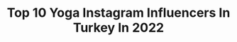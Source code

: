 ---
title: Top 10 Yoga Instagram Influencers In Turkey In 2022
description: >-
  Find top yoga Instagram influencers in Turkey in 2022. Most popular hashtags: #yoga #love #nature.
platform: Instagram
hits: 141
text_top: See the most popular Instagram accounts on inBeat.
text_bottom: Our platform has 141 Instagram influencers like this in Turkey for you to connect with.
profiles:
  - username: "tugceinam"
    fullname: >-
      Tuğçe İnam Zırtıloğlu
    bio: >-
      Yoga🔮 Yoga Alliance onaylı “200 saatlik Yoga Uzmanlık Programları” için 👉🏼 tuuceinam@gmail.com 🌱
    location: "Turkey"
    followers: 16424
    engagement: 573
    commentsToLikes: 0.039786
    id: ck135h0bs1dfb0i1961jxkwc4
    verified: false
    hashtags: "#tao, #asana, #carlgustavjung, #yoga"
  - username: "chrischavezyoga"
    fullname: >-
      Chris Chavez
    bio: >-
      Global yoga teacher, musician, co-owner of @cihangiryoga creator of The CY Method #liveyourtruth Master Practice Intensive Dec 4-6👇
    location: "Turkey"
    followers: 19702
    engagement: 420
    commentsToLikes: 0.048317
    id: ck14hs24fbucv0i1936c7z32v
    verified: false
    hashtags: "#homepractice, #liveyourtruth, #yoga, #love"
  - username: "cetincetintas"
    fullname: >-
      Cetin Cetintas | Yoga
    bio: >-
      Yoga⚡️Author 📚 Biologist @yogakiooturkiye @yogakioodergi •6. kitabım “Sarı Çiçeği Koklayan Kedi” tüm kitapçılarda!
    location: "Turkey"
    followers: 568473
    engagement: 97
    commentsToLikes: 0.031266
    id: ck0u6qx1l2ncd0i19hp9sphks
    verified: false
    hashtags: "#yogakiooailesi, #sar, #ejderhaserisi, #dragonseries"
  - username: "kayalovesss"
    fullname: >-
      Kaya 🖤
    bio: >-
      Business Coach & Yoga Teacher Trainer UAE Business Award Winner 2020🥇 Middle East Woman Leader 2019 🏆 Founder: @rainthelabel & @kaya_yoga_therapy
    location: "Turkey"
    followers: 59817
    engagement: 68
    commentsToLikes: 0.097584
    id: ck6tonezdf0ys0j71z43wtc9w
    verified: false
    hashtags: "#girlbossvibes, #moneyhacks, #dubaientrepreneurs, #lawofattraction"
  - username: "nurayuzunbayiryoga"
    fullname: >-
      Nuray Uzunbayir
    bio: >-
      🔹🔹🔹🔹🔹İZMİR🔹🔹🔹🔹🔹 🌈 🔹🔹🔹LİFE STYLE 🔹🔹🔹🌈 🔹Dance 👯‍♀️ Yoga 🧘‍♀️ Pilates 🤸‍♀️🔹
    location: "Turkey"
    followers: 14210
    engagement: 447
    commentsToLikes: 0.063016
    id: ckaoxx96of5c90i78jy8yut6h
    verified: false
    hashtags: "#love, #beautiful, #yogaposes, #ootdshare"
  - username: "pelindindar"
    fullname: >-
      Pelin Dindar
    bio: >-
      Yoga&Pilates Instructor Youtuber 💌dindarpelin.pr@gmail.com YENİ VİDEO👇🏻
    location: "Turkey"
    followers: 36629
    engagement: 409
    commentsToLikes: 0.014004
    id: ck8t593ls98iy0j78ywz7kzcj
    verified: false
    hashtags: "#yogapractice, #yogalove, #yogagirl, #sunday"
  - username: "farzam_feyzaghaei"
    fullname: >-
      Farzam    فرزام
    bio: >-
      Director at @vocemodels 🇹🇷 International Model @dni_model_agency 🇷🇸 🇩🇪 📩Contact me: director@vocemodels.com Alpha 🦁 Yoga lover 🧘🏼‍♂️ Techno 🎧
    location: "Turkey"
    followers: 15636
    engagement: 280
    commentsToLikes: 0.037695
    id: ck6tyqh7z59e60j71cw000n9r
    verified: false
    hashtags: "#mensfashion, #mensstyle, #hazel, #malemodel"
  - username: "sedademirdogenn"
    fullname: >-
      SeD
    bio: >-
      Why not 🌟 It is what it is 👌🏻 〰️ •Meditation / Yoga •Life and Freedom Coach •Dance & Movement Meditation Coach
    location: "Turkey"
    followers: 24637
    engagement: 273
    commentsToLikes: 0.023254
    id: ckaoyr2utip9r0i780xqmdklm
    verified: false
    hashtags: "#sedademirdogen, #karma, #yasamkocu, #love"
  - username: "gezginyogini"
    fullname: >-
      Burcu Tunca
    bio: >-
      E-RYT 200 /RYT 500 Yoga Eğitmeni Hatha /Vinyasa /Yin Yoga 🌿Özel & Online dersler için DM🌿 📌Antalya
    location: "Turkey"
    followers: 25631
    engagement: 166
    commentsToLikes: 0.034412
    id: ckf5xaj3xuzge0j23eqvisz1o
    verified: false
    hashtags: "#olympos, #yogaathome, #yogini, #yogapose"
  - username: "cansetyoga"
    fullname: >-
      Cemre Canset Bagan
    bio: >-
      🧘🏻‍♀️ Yoga Eğitmeni 🪁 Farkındalık & Yükseliş Mentoru 🔮 Spiritüel Terapist/Kolaylaştırıcı 💫 Yıldız Tohumu . 🤸‍♀️ @helloyogaapp . 🍀 @healingmoveswithin
    location: "Turkey"
    followers: 15969
    engagement: 298
    commentsToLikes: 0.031406
    id: ck8t1kprkw4tr0j78ck8b0zld
    verified: false
    hashtags: "#tb"
---